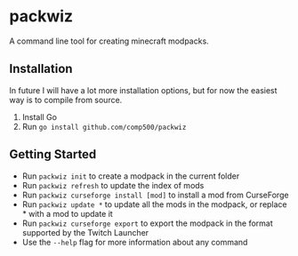 # packwiz
A command line tool for creating minecraft modpacks.

## Installation
In future I will have a lot more installation options, but for now the easiest way is to compile from source.

1. Install Go
2. Run `go install github.com/comp500/packwiz`

## Getting Started
- Run `packwiz init` to create a modpack in the current folder
- Run `packwiz refresh` to update the index of mods
- Run `packwiz curseforge install [mod]` to install a mod from CurseForge
- Run `packwiz update *` to update all the mods in the modpack, or replace * with a mod to update it
- Run `packwiz curseforge export` to export the modpack in the format supported by the Twitch Launcher
- Use the `--help` flag for more information about any command
